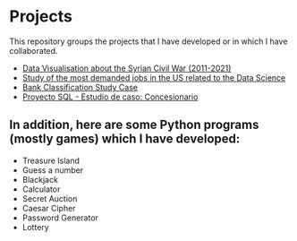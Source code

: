 # Projects

This repository groups the projects that I have developed or in which I have collaborated.


- [Data Visualisation about the Syrian Civil War (2011-2021)](https://github.com/lluis90badia/projects/tree/main/projects/syrian_civil_war_final_project)
- [Study of the most demanded jobs in the US related to the Data Science](https://github.com/lluis90badia/projects/tree/main/projects/US_data_science_hires_getafix)
- [Bank Classification Study Case](https://github.com/lluis90badia/projects/tree/main/projects/bank_classification_mid_project)
- [Proyecto SQL - Estudio de caso: Concesionario](https://github.com/lluis90badia/projects/tree/main/projects/proyecto_SQL_concesionario)

## In addition, here are some Python programs (mostly games) which I have developed:

- Treasure Island
- Guess a number
- Blackjack
- Calculator
- Secret Auction
- Caesar Cipher
- Password Generator
- Lottery
